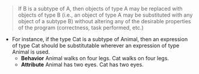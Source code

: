 

> If B is a subtype of A, then objects of type A may be replaced with objects of type B (i.e., an object of type A may be substituted with any object of a subtype B) without altering any of the desirable properties of the program (correctness, task performed, etc.)

- For instance, if the type Cat is a subtype of Animal, then an expression of type Cat should be substitutable wherever an expression of type Animal is used.
  - **Behavior**
    Animal walks on four legs.
    Cat walks on four legs.
  - **Attribute**
    Animal has two eyes.
    Cat has two eyes.
